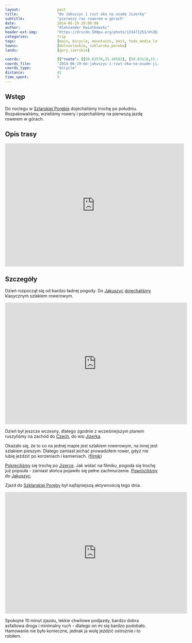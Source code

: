 ```yaml
---
layout:                 post
title:                  "Do Jakuszyc i rzut oka na osadę Jizerkę"
subtitle:               "pierwszy raz rowerem w górach"
date:                   2014-06-19 20:00:00
author:                 "Aleksander Kwiatkowski"
header-ext-img:         "https://drscdn.500px.org/photo/133471253/m%3D2048/9915b70e044776f3ad9a4b62188e73a9"
categories:             trip
tags:                   [main, bicycle, mountains, best, todo_media_later]
towns:                  [dolnoslaskie, szklarska_poreba]
lands:                  [gory_izerskie]

coords:                 [{"route": [[50.82576,15.49502], [50.83118,15.44069], [50.81724,15.43228], [50.80287,15.40893], [50.81518,15.38198], [50.82009,15.34851], [50.81567,15.36550], [50.82066,15.37906], [50.80276,15.41151], [50.81697,15.43296], [50.82657,15.44987], [50.82332,15.49983], [50.82944,15.51794]], "type": "bicycle"}, {"route": [[50.90233,15.75544], [50.91548,15.73578], [50.91261,15.72265], [50.86995,15.68875], [50.86665,15.66120], [50.84833,15.64103], [50.85321,15.58232], [50.85798,15.58206], [50.86242,15.53408], [50.85229,15.56129], [50.83776,15.52310], [50.83256,15.51915]], "type": "train"}]
coords_file:            "2014-06-19-do-jakuszyc-i-rzut-oka-na-osade-jizerke.json"
coords_type:            "bicycle"
distance:               41
time_spent:             5
---
```


[vimeo-1]:               https://vimeo.com/98874567
[vimeo-2]:               https://vimeo.com/98961128
[vimeo-3]:               https://vimeo.com/98865089
[vimeo-4]:               https://vimeo.com/99714844
[vimeo-5]:               https://vimeo.com/99722542
[vimeo-6]:               https://vimeo.com/100398357
[vimeo-7]:               https://vimeo.com/98945741

[wiki-jakuszyce]:        https://pl.wikipedia.org/wiki/Jakuszyce
[wiki-orle]:             https://pl.wikipedia.org/wiki/Schronisko_Turystyczne_%E2%80%9EOrle%E2%80%9D
[wiki-czechy]:           https://pl.wikipedia.org/wiki/Czechy
[wiki-jizerka]:          https://pl.wikipedia.org/wiki/Jizerka
[wiki-szklarska]:        https://pl.wikipedia.org/wiki/Szklarska_Por%C4%99ba

Wstęp
-----

Do noclegu w [Szlarskiej Porębie][wiki-szklarska] dojechaliśmy trochę po południu.
Rozpakowaliśmy, wzieliśmy rowery i pojechaliśmy na pierwszą jazdę rowerem w górach.

Opis trasy
----------

<iframe height='405' width='590' frameborder='0' allowtransparency='true' scrolling='no' src='https://www.strava.com/activities/156737946/embed/4f38a02515b970b4b2dfa5902380a13bf07ea138'></iframe>

Szczegóły
---------

Dzień rozpoczął się od bardzo ładnej pogody.
Do [Jakuszyc][wiki-jakuszyce] [dojechaliśmy][vimeo-1] klasycznym szlakiem rowerowym.

<div class="vimeo"><iframe src='http://player.vimeo.com/video/98865089' width="600" height="400" frameborder="0" webkitAllowFullScreen mozallowfullscreen allowFullScreen> </iframe></div>

Dzień był jeszcze wczesny, dlatego zgodnie z wcześniejszym planem ruszyliśmy na zachód
do [Czech][wiki-czechy], do wsi [Jizerka][wiki-jizerka].

Okazało się, że to co na jednej mapie jest szlakiem rowerowym, na innej jest szlakiem
pieszym. Dlatego zamiast jechać prowadziłem rower, gdyż nie lubię jeździć po korzeniach
i kamieniach. ([filmik][vimeo-4])

[Pokręciliśmy][vimeo-5] się trochę po [Jizerce][wiki-jizerka]. Jak widać na filmiku,
pogoda się trochę już popsuła - zamiast słońca pojawiło się pełne zachmurzenie.
[Powróciliśmy][vimeo-6] do [Jakuszyc][wiki-jakuszyce].

Zjazd do [Szklarskiej Poręby][wiki-szklarska] był najfajniejszą aktywnością
tego dnia.

<div class="vimeo"><iframe src='http://player.vimeo.com/video/98945741' width="600" height="400" frameborder="0" webkitAllowFullScreen mozallowfullscreen allowFullScreen> </iframe></div>

Spokojne 10 minut zjazdu, lekkie chwilowe podjazdy, bardzo dobra
asfaltowa droga i minimalny ruch - dlatego on mi się bardzo podobało.
Hamowanie nie było konieczne, jednak ja wolę jeździć ostrożnie i to robiłem.
